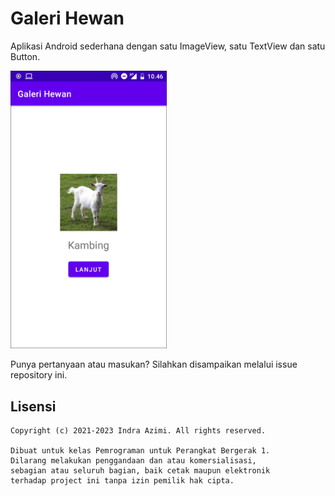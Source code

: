 # Galeri Hewan

Aplikasi Android sederhana dengan satu ImageView, satu TextView dan satu Button.

<img src="screenshot/main.png" width="250">

Punya pertanyaan atau masukan? Silahkan disampaikan melalui issue repository ini.

## Lisensi

    Copyright (c) 2021-2023 Indra Azimi. All rights reserved.

    Dibuat untuk kelas Pemrograman untuk Perangkat Bergerak 1.
    Dilarang melakukan penggandaan dan atau komersialisasi,
    sebagian atau seluruh bagian, baik cetak maupun elektronik
    terhadap project ini tanpa izin pemilik hak cipta.